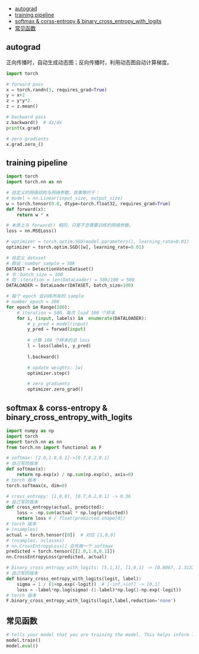 <!-- @import "[TOC]" {cmd="toc" depthFrom=1 depthTo=6 orderedList=false} -->

<!-- code_chunk_output -->

- [autograd](#autograd)
- [training pipeline](#training-pipeline)
- [softmax & corss-entropy & binary_cross_entropy_with_logits](#softmax-corss-entropy-binary_cross_entropy_with_logits)
- [常见函数](#常见函数)

<!-- /code_chunk_output -->

## autograd

正向传播时，自动生成动态图；反向传播时，利用动态图自动计算梯度。

```python {.line-numbers}
import torch

# forward pass
x = torch.randn(3, requires_grad=True)
y = x+2
z = y*y*2
z = z.mean()

# backward pass
z.backward()  # dz/dx
print(x.grad)

# zero gradients
x.grad.zero_()
```

## training pipeline

```python {.line-numbers}
import torch
import torch.nn as nn

# 自定义的网络结构与网络参数。效果等价于：
# model = nn.Linear(input_size, output_size)
w = torch.tensor(0.0, dtype=torch.float32, requires_grad=True)
def forward(x):
    return w * x

# 本质上与 forward() 相同，只是不含需要训练的网络参数。
loss = nn.MSELoss()

# optimizer = torch.optim.SGD(model.parameters(), learning_rate=0.01)
optimizer = torch.optim.SGD([w], learning_rate=0.01)

# 自定义 dataset
# 假设：number_sample = 50k
DATASET = DetectionVotesDataset()
# 令：batch_size = 100
# 则：iteration = len(DataLoader) = 50k/100 = 500
DATALOADER = DataLoader(DATASET, batch_size=100)

# 每个 epoch 会训练所有的 sample
# number_epoch = 200
for epoch in Range(200):
    # iteration = 500，每次 load 100 个样本
    for i, (input, labels) in  enumerate(DATALOADER):
        # y_pred = model(input)
        y_pred = forwad(input)
    
        # 计算 100 个样本的总 loss
        l = loss(labels, y_pred)
    
        l.backward()

        # update weights: [w]
        optimizer.step()

        # zero gradients
        optimizer.zero_grad()
```

## softmax & corss-entropy & binary_cross_entropy_with_logits

```python {.line-numbers}
import numpy as np
import torch
import torch.nn as nn
from torch.nn import functional as F

# softmax: [2.0,1.0,0.1]->[0.7,0.2,0.1]
# 自己写的版本
def softmax(x):
    return np.exp(x) / np.sum(np.exp(x), axis=0)
# torch 版本
torch.softmax(x, dim=0)

# cross_entropy: [1,0,0], [0.7,0.2,0.1] -> 0.36
# 自己写的版本
def cross_entropy(actual, predicted):
    loss = -np.sum(actual * np.log(predicted))
    return loss # / float(predicted.shape[0])
# torch 版本
# (nsamples)
actual = torch.tensor([0])  # 对应 [1,0,0]
# (nsamples, nclasses)
# nn.CrossEntropyLoss() 会先做一个 softmax
predicted = torch.tensor([[2.0,1.0,0.1]])
nn.CrossEntropyLoss(predicted, actual)

# binary_cross_entropy_with_logits: [5,1,3], [1,0,1] -> [0.0067, 1.3133, 0.0486]
# 自己写的版本
def binary_cross_entropy_with_logits(logit, label):
    sigma = 1 / (1+np.exp(-logit))  # [-inf,+inf] -> [0,1]
    loss = -label*np.log(sigma)-(1-label)*np.log(1-np.exp(-logit))
# torch 版本
F.binary_cross_entropy_with_logits(logit,label,reduction='none')
```

## 常见函数

```python {.line-numbers}
# tells your model that you are training the model. This helps inform layers such as Dropout and BatchNorm, which are designed to behave differently during training and evaluation.
model.train()
model.eval()
```

